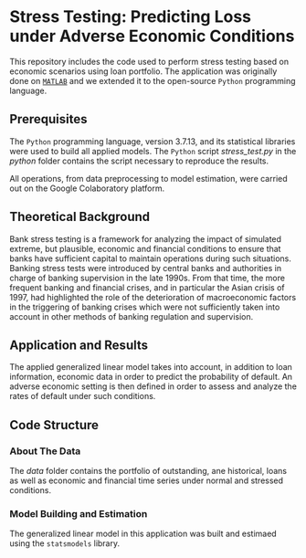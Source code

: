 # Stress Testing: Predicting Loss under Adverse Economic Conditions

This repository includes the code used to perform stress testing based on economic scenarios using loan portfolio. The application was originally done on [```MATLAB```](https://www.mathworks.com/matlabcentral/fileexchange/67771-stress-testing-predicting-loss-under-adverse-economic-conditions) and we extended it to the open-source ```Python``` programming language.

## Prerequisites

The ```Python``` programming language, version 3.7.13, and its statistical libraries were used to build all applied models. The ```Python``` script _stress_test.py_ in the _python_ folder contains the script necessary to reproduce the results.

All operations, from data preprocessing to model estimation, were carried out on the Google Colaboratory platform.

## Theoretical Background

Bank stress testing is a framework for analyzing the impact of simulated extreme, but plausible, economic and financial conditions to ensure that banks have sufficient capital to maintain operations during such situations. Banking stress tests were introduced by central banks and authorities in charge of banking supervision in the late 1990s. From that time, the more frequent banking and financial crises, and in particular the Asian crisis of 1997, had highlighted the role of the deterioration of macroeconomic factors in the triggering of banking crises which  were not sufficiently taken into account in other methods of banking regulation and supervision.

## Application and Results

The applied generalized linear model takes into account, in addition to loan information, economic data in order to predict the probability of default. An adverse economic setting is then defined in order to assess and analyze the rates of default under such conditions.

## Code Structure

### About The Data

The _data_ folder contains the portfolio of outstanding, ane historical, loans as well as economic and financial time series under normal and stressed conditions.

### Model Building and Estimation

The generalized linear model in this application was built and estimaed using the ```statsmodels``` library.
